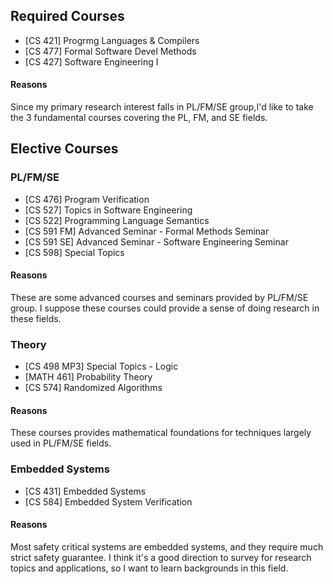 ## Required Courses

- [CS 421] Progrmg Languages & Compilers
- [CS 477] Formal Software Devel Methods
- [CS 427] Software Engineering I

#### Reasons

Since my primary research interest falls in PL/FM/SE group,I'd like to take the
3 fundamental courses covering the PL, FM, and SE fields.


## Elective Courses

### PL/FM/SE

- [CS 476] Program Verification
- [CS 527] Topics in Software Engineering
- [CS 522] Programming Language Semantics
- [CS 591 FM] Advanced Seminar - Formal Methods Seminar
- [CS 591 SE] Advanced Seminar - Software Engineering Seminar
- [CS 598] Special Topics

#### Reasons

These are some advanced courses and seminars provided by PL/FM/SE group.
I suppose these courses could provide a sense of doing research in these fields. 

### Theory

- [CS 498 MP3] Special Topics - Logic
- [MATH 461] Probability Theory
- [CS 574] Randomized Algorithms

#### Reasons

These courses provides mathematical foundations for techniques largely used in
PL/FM/SE fields.


### Embedded Systems

- [CS 431] Embedded Systems
- [CS 584] Embedded System Verification

#### Reasons

Most safety critical systems are embedded systems, and they require much
strict safety guarantee.
I think it's a good direction to survey for research topics and applications,
so I want to learn backgrounds in this field.
